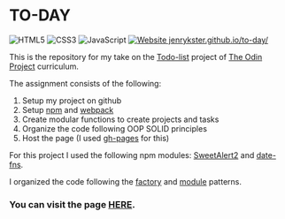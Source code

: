 # TO-DAY
![HTML5](https://img.shields.io/badge/html5-%23E34F26.svg?style=for-the-badge&logo=html5&logoColor=white)
![CSS3](https://img.shields.io/badge/css3-%231572B6.svg?style=for-the-badge&logo=css3&logoColor=white)
![JavaScript](https://img.shields.io/badge/javascript-%23323330.svg?style=for-the-badge&logo=javascript&logoColor=%23F7DF1E)
[![Website jenrykster.github.io/to-day/](https://img.shields.io/website-up-down-green-red/http/jenrykster.github.io/to-day.svg?style=flat-square)](https://jenrykster.github.io/to-day/)


This is the repository for my take on the [Todo-list](https://www.theodinproject.com/paths/full-stack-javascript/courses/javascript/lessons/todo-list) project of  [The Odin Project](https://www.theodinproject.com/) curriculum. 

The assignment consists of the following:

1. Setup my project on github
2. Setup [npm](https://www.npmjs.com) and [webpack](https://webpack.js.org/)
3. Create modular functions to create projects and tasks
4. Organize the code following OOP SOLID principles
5. Host the page (I used [gh-pages](https://www.npmjs.com/package/gh-pages) for this)

For this project I used the following npm modules:
[SweetAlert2](https://sweetalert2.github.io/) and [date-fns](https://date-fns.org).

I organized the code following the [factory](https://pt.wikipedia.org/wiki/Factory_Method) and [module](https://en.wikipedia.org/wiki/Module_pattern) patterns.

### You can visit the page [HERE](https://jenrykster.github.io/restaurant-page/).